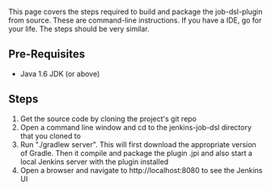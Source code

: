 This page covers the steps required to build and package the job-dsl-plugin from source.  These are command-line instructions. If you have a IDE, go for your life. The steps should be very similar.

## Pre-Requisites
* Java 1.6 JDK (or above)

## Steps
1. Get the source code by cloning the project's git repo
2. Open a command line window and cd to the jenkins-job-dsl directory that you cloned to
3. Run "./gradlew server". This will first download the appropriate version of Gradle. Then it compile and package the plugin .jpi and also start a local Jenkins server with the plugin installed
4. Open a browser and navigate to http://localhost:8080 to see the Jenkins UI